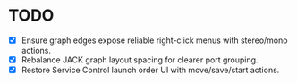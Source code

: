 # TODO

- [x] Ensure graph edges expose reliable right-click menus with stereo/mono actions.
- [x] Rebalance JACK graph layout spacing for clearer port grouping.
- [x] Restore Service Control launch order UI with move/save/start actions.
